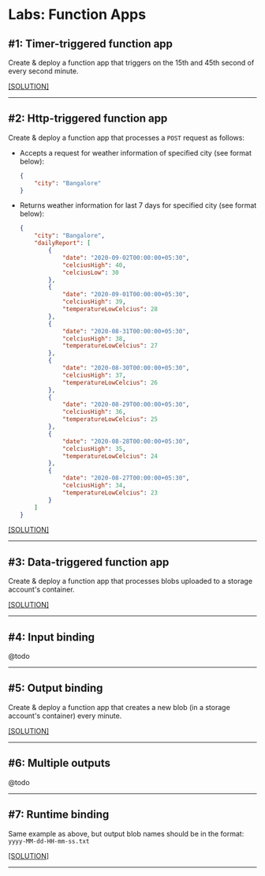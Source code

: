 # Labs: Function Apps

## #1: Timer-triggered function app

Create & deploy a function app that triggers on the 15th and 45th second of every second minute.

[[SOLUTION]](../code-samples/function-app-timer-trigger/TimerTriggerFunction.cs)

-----

## #2: Http-triggered function app

Create & deploy a function app that processes a `POST` request as follows:

* Accepts a request for weather information of specified city (see format below):

    ```json
    {
        "city": "Bangalore"
    }
    ```

* Returns weather information for last 7 days for specified city (see format below):

    ```json
    {
        "city": "Bangalore",
        "dailyReport": [
            {
                "date": "2020-09-02T00:00:00+05:30",
                "celciusHigh": 40,
                "celciusLow": 30
            },
            {
                "date": "2020-09-01T00:00:00+05:30",
                "celciusHigh": 39,
                "temperatureLowCelcius": 28
            },
            {
                "date": "2020-08-31T00:00:00+05:30",
                "celciusHigh": 38,
                "temperatureLowCelcius": 27
            },
            {
                "date": "2020-08-30T00:00:00+05:30",
                "celciusHigh": 37,
                "temperatureLowCelcius": 26
            },
            {
                "date": "2020-08-29T00:00:00+05:30",
                "celciusHigh": 36,
                "temperatureLowCelcius": 25
            },
            {
                "date": "2020-08-28T00:00:00+05:30",
                "celciusHigh": 35,
                "temperatureLowCelcius": 24
            },
            {
                "date": "2020-08-27T00:00:00+05:30",
                "celciusHigh": 34,
                "temperatureLowCelcius": 23
            }
        ]
    }
    ```

[[SOLUTION]](../code-samples/function-app-http-trigger/HttpTriggerFunctionAdv.cs)

-----

## #3: Data-triggered function app

Create & deploy a function app that processes blobs uploaded to a storage account's container.

[[SOLUTION]](../code-samples/function-app-blob-trigger/BlobTriggerFunction.cs)

-----

## #4: Input binding

@todo

-----

## #5: Output binding

Create & deploy a function app that creates a new blob (in a storage account's container) every minute.

[[SOLUTION]](../code-samples/function-app-blob-output/BlobOutputFunction.cs)

-----

## #6: Multiple outputs

@todo

-----

## #7: Runtime binding

Same example as above, but output blob names should be in the format: `yyyy-MM-dd-HH-mm-ss.txt`

[[SOLUTION]](../code-samples/function-app-blob-output/BlobRuntimeBindingFunction.cs)

-----

